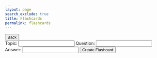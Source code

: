 ```yaml
---
layout: page
search_exclude: true
title: Flashcards
permalink: flashcards
---
```

<html lang="en">
<head>
    <meta charset="UTF-8">
    <meta name="viewport" content="width=device-width, initial-scale=1.0">
    <title>Flashcards App</title>
    <link href="https://fonts.googleapis.com/css?family=Oxygen&display=swap" rel="stylesheet">
</head>
<body>
    <a href="#">
        <button>Back</button>
    </a>
    <div id="flashcard-container">
        <div id="flashcard-list"></div>
        <form id="flashcard-form">
            <label for="topic">Topic:</label>
            <input type="text" id="topic" name="topic" required>
            <label for="question">Question:</label>
            <input type="text" id="question" name="question" required>
            <label for="answer">Answer:</label>
            <input type="text" id="answer" name="answer" required>
            <button type="submit">Create Flashcard</button>
        </form>
    </div>
    <script>
        const flashcardForm = document.getElementById('flashcard-form');
        const flashcardList = document.getElementById('flashcard-list');
        flashcardForm.addEventListener('submit', function(event) {
            event.preventDefault();
            const question = document.getElementById('question').value;
            const answer = document.getElementById('answer').value;
            const topic = document.getElementById('topic').value;
            fetch('http://localhost:8087/api/flashcards/add/', {
                method: 'POST',
                headers: {
                    'Content-Type': 'application/json',
                },
                body: JSON.stringify({
                    question,
                    answer,
                    topic
                }),
            })
            .then(response => response.json())
            .then(data => {
                // Handle success, e.g., update UI or show a success message
                console.log('Flashcard created successfully:', data);
                // Clear the form fields
                document.getElementById('question').value = '';
                document.getElementById('answer').value = '';
                document.getElementById('topic').value = ' ';
                // Refresh the flashcard list
                loadFlashcards();
            })
            .catch(error => {
                // Handle error, e.g., show an error message
                console.error('Error creating flashcard:', error);
            });
        });
        flashcardList.addEventListener('click', function(event) {
            if (event.target.tagName === 'BUTTON') {
                const flashcardId = event.target.dataset.flashcardId;
                // You can replace this URL with the actual backend API endpoint
                fetch(`http://localhost:8087/api/flashcards/delete/${flashcardId}`, {
                    method: 'DELETE',
                })
                .then(response => {
                    if (response.ok) {
                        // Handle success, e.g., update UI or show a success message
                        console.log('Flashcard deleted successfully');
                        // Refresh the flashcard list
                        loadFlashcards();
                    } else {
                        // Handle other HTTP status codes
                        console.error('Error deleting flashcard:', response.statusText);
                    }
                })
                .catch(error => {
                    // Handle error, e.g., show an error message
                    console.error('Error deleting flashcard:', error);
                });
            }
        });
        function loadFlashcards() {
            // You can replace this URL with the actual backend API endpoint
            fetch('http://localhost:8087/api/flashcards/')
            .then(response => response.json())
            .then(data => {
                // Clear the flashcard list
                flashcardList.innerHTML = '';
                // Populate the flashcard list with the fetched data
                data.forEach(flashcard => {
                    const listItem = document.createElement('li');
                    listItem.innerHTML = `<strong>Question:</strong> ${flashcard.question}<br><strong>Answer:</strong> ${flashcard.answer}
                    <button data-flashcard-id="${flashcard.id}">Delete</button>`;
                    flashcardList.appendChild(listItem);
                });
            })
            .catch(error => {
                // Handle error, e.g., show an error message
                console.error('Error fetching flashcards:', error);
            });
        }
        // Initial load of flashcards
        loadFlashcards();
    </script>

</body>
</html>
